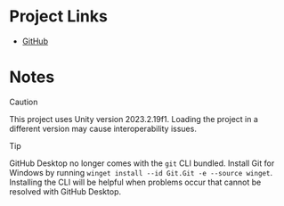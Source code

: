 # Project Links

- [GitHub](https://github.com/500-internal-server-error/Shcreepzy)

# Notes

> [!CAUTION]
> This project uses Unity version 2023.2.19f1. Loading the project in a different version may cause interoperability issues.

> [!TIP]
> GitHub Desktop no longer comes with the `git` CLI bundled. Install Git for Windows by running `winget install --id Git.Git -e --source winget`. Installing the CLI will be helpful when problems occur that cannot be resolved with GitHub Desktop.
